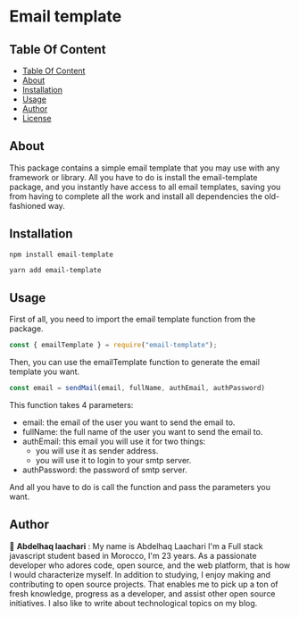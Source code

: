 <h1>Email template</h1>

## Table Of Content

- [Table Of Content](#table-of-content)
- [About](#about)
- [Installation](#installation)
- [Usage](#usage)
- [Author](#author)
- [License](#license)

## About

This package contains a simple email template that you may use with any framework or library.
All you have to do is install the email-template package, and you instantly have access to all email templates, saving you from having to complete all the work and install all dependencies the old-fashioned way.

## Installation

```
npm install email-template
```

```sh
yarn add email-template
```

## Usage

First of all, you need to import the email template function from the package.

```js
const { emailTemplate } = require("email-template");
```

Then, you can use the emailTemplate function to generate the email template you want.

```js
const email = sendMail(email, fullName, authEmail, authPassword)
```
This function takes 4 parameters:
- email: the email of the user you want to send the email to.
- fullName: the full name of the user you want to send the email to.
- authEmail: this email you will use it for two things:
  - you will use it as sender address.
  - you will use it to login to your smtp server.
- authPassword: the password of smtp server.

And all you have to do is call the function and pass the parameters you want.

## Author

👤 **Abdelhaq laachari** : My name is Abdelhaq Laachari I'm a Full stack javascript student based in Morocco, I'm 23 years. As a passionate developer who adores code, open source, and the web platform, that is how I would characterize myself. In addition to studying, I enjoy making and contributing to open source projects. That enables me to pick up a ton of fresh knowledge, progress as a developer, and assist other open source initiatives. I also like to write about technological topics on my blog.
